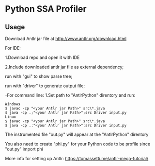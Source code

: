 Python SSA Profiler
==========


Usage
----
Download Antlr jar file at http://www.antlr.org/download.html

For IDE:

1.Download repo and open it with IDE

2.Include downloaded antlr jar file as external dependency;

run with "gui" to show parse tree;

run with "driver" to generate output file;

-For command line:
1.Set path to "AntlrPython" direntory and run:

    Windows    
    $ javac -cp "<your Antlr jar Path>" src\*.java
    $ java -cp .;"<your Antlr jar Path>";src Driver input.py
    Linux 
    $ javac -cp "<your Antlr jar Path>" src\*.java
    $ java -cp .:"<your Antlr jar Path>":src Driver input.py
     
   
    
The instrumented file "out.py" will appear at the "AntlrPython" direntory

You also need to create "phi.py" for your Python code to be profile since "out.py" import phi

More info for setting up Antlr: https://tomassetti.me/antlr-mega-tutorial/